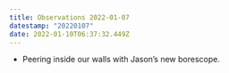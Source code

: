 ```yaml
---
title: Observations 2022-01-07
datestamp: "20220107"
date: 2022-01-10T06:37:32.449Z
---
```

- Peering inside our walls with Jason’s new borescope.